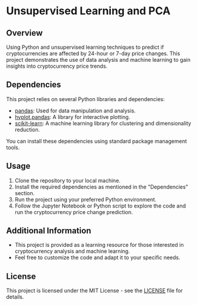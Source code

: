 # Unsupervised Learning and PCA

## Overview

Using Python and unsupervised learning techniques to predict if cryptocurrencies are affected by 24-hour or 7-day price changes. This project demonstrates the use of data analysis and machine learning to gain insights into cryptocurrency price trends.

## Dependencies

This project relies on several Python libraries and dependencies:

- [pandas](https://pandas.pydata.org/docs/): Used for data manipulation and analysis.
- [hvplot.pandas](https://hvplot.holoviz.org/user_guide/Introduction.html): A library for interactive plotting.
- [scikit-learn](https://scikit-learn.org/stable/documentation.html): A machine learning library for clustering and dimensionality reduction.

You can install these dependencies using standard package management tools.

## Usage

1. Clone the repository to your local machine.
2. Install the required dependencies as mentioned in the "Dependencies" section.
3. Run the project using your preferred Python environment.
4. Follow the Jupyter Notebook or Python script to explore the code and run the cryptocurrency price change prediction.

## Additional Information

- This project is provided as a learning resource for those interested in cryptocurrency analysis and machine learning.
- Feel free to customize the code and adapt it to your specific needs.

## License

This project is licensed under the MIT License - see the [LICENSE](LICENSE) file for details.

